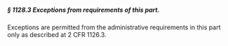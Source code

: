##### § 1128.3 Exceptions from requirements of this part. #####

Exceptions are permitted from the administrative requirements in this part only as described at 2 CFR 1126.3.